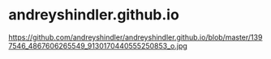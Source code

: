 # andreyshindler.github.io

  https://github.com/andreyshindler/andreyshindler.github.io/blob/master/1397546_4867606265549_9130170440555250853_o.jpg
